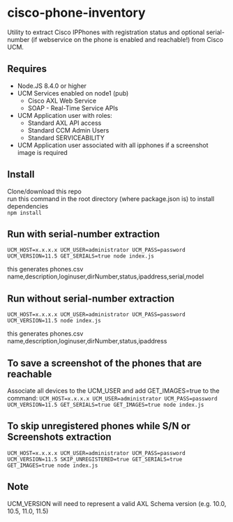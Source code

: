 # cisco-phone-inventory

Utility to extract Cisco IPPhones with registration status and optional serial-number (if webservice on the phone is enabled and reachable!) from Cisco UCM.

## Requires
- Node.JS 8.4.0 or higher  
- UCM Services enabled on node1 (pub)
  - Cisco AXL Web Service
  - SOAP - Real-Time Service APIs
- UCM Application user with roles:
  - Standard AXL API access
  - Standard CCM Admin Users
  - Standard SERVICEABILITY
- UCM Application user associated with all ipphones if a screenshot image is required

## Install
Clone/download this repo  
run this command in the root directory (where package.json is) to install dependencies  
`npm install`

## Run with serial-number extraction
`UCM_HOST=x.x.x.x UCM_USER=administrator UCM_PASS=password UCM_VERSION=11.5 GET_SERIALS=true node index.js`  

this generates phones.csv  
name,description,loginuser,dirNumber,status,ipaddress,serial,model

## Run without serial-number extraction
`UCM_HOST=x.x.x.x UCM_USER=administrator UCM_PASS=password UCM_VERSION=11.5 node index.js`  

this generates phones.csv  
name,description,loginuser,dirNumber,status,ipaddress

## To save a screenshot of the phones that are reachable
Associate all devices to the UCM_USER and add GET_IMAGES=true to the command:
`UCM_HOST=x.x.x.x UCM_USER=administrator UCM_PASS=password UCM_VERSION=11.5 GET_SERIALS=true GET_IMAGES=true node index.js`

## To skip unregistered phones while S/N or Screenshots extraction

`UCM_HOST=x.x.x.x UCM_USER=administrator UCM_PASS=password UCM_VERSION=11.5 SKIP_UNREGISTERED=true GET_SERIALS=true GET_IMAGES=true node index.js`

## Note
UCM_VERSION will need to represent a valid AXL Schema version (e.g. 10.0, 10.5, 11.0, 11.5)
